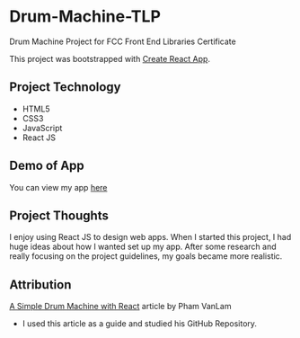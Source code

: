 # Drum-Machine-TLP
Drum Machine Project for FCC Front End Libraries Certificate

This project was bootstrapped with [Create React App](https://github.com/facebook/create-react-app).

## Project Technology
- HTML5
- CSS3 
- JavaScript
- React JS

## Demo of App
You can view my app [here](https://tlanetterose.github.io/Drum-Machine-TLP/)

## Project Thoughts
I enjoy using React JS to design web apps. When I started this project, I had huge ideas about how I wanted set up my app. After some research and really focusing on the project guidelines, my goals became more realistic. 

## Attribution
[A Simple Drum Machine with React](https://reactjsexample.com/a-simple-drum-machine-with-react/) article by Pham VanLam
- I used this article as a guide and studied his GitHub Repository. 
